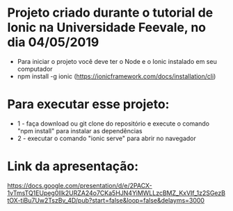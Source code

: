 # Projeto criado durante o tutorial de Ionic na Universidade Feevale, no dia 04/05/2019

- Para iniciar o projeto você deve ter o Node e o Ionic instalado em seu computador
- npm install -g ionic (https://ionicframework.com/docs/installation/cli)

# Para executar esse projeto:
- 1 - faça download ou git clone do repositório e execute o comando "npm install" para instalar as dependências
- 2 - executar o comando "ionic serve" para abrir no navegador

# Link da apresentação:
https://docs.google.com/presentation/d/e/2PACX-1vTmsTQ1EUpeg0IIk2URZA24o7CKa5HJN4YiMWLLzcBMZ_KxVIf_1z2SGezBtOX-tiBu7Uw2TszBv_4D/pub?start=false&loop=false&delayms=3000
